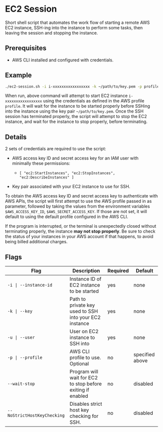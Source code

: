 # EC2 Session

Short shell script that automates the work flow of starting a remote AWS EC2 instance, SSH-ing into the instance to perform some tasks, then leaving the session and stopping the instance.

## Prerequisites

- AWS CLI installed and configured with credentials.

## Example

```bash
./ec2-session.sh -i i-xxxxxxxxxxxxxxxxx -k ~/path/to/key.pem -p profile -u ubuntu --wait-stop
```

When run, above command will attempt to start EC2 instance `i-xxxxxxxxxxxxxxxxx` using the credentials as defined in the AWS profile `profile`. It will wait for the instance to be started properly before SSHing into the instance using the key pair `~/path/to/key.pem`. Once the SSH session has terminated properly, the script will attempt to stop the EC2 instance, and wait for the instance to stop properly, before terminating.

## Details

2 sets of credentials are required to use the script:

- AWS access key ID and secret access key for an IAM user with minimally these permissions:
  - `[ "ec2:StartInstances", "ec2:StopInstances", "ec2:DescribeInstances" ]`

- Key pair associated with your EC2 instance to use for SSH.

To obtain the AWS access key ID and secret access key to authenticate with AWS APIs, the script will first attempt to use the AWS profile passed in as parameter, followed by taking the values from the environment variables `$AWS_ACCESS_KEY_ID`, `$AWS_SECRET_ACCESS_KEY`. If those are not set, it will default to using the default profile configured in the AWS CLI.

If the program is interrupted, or the terminal is unexpectedly closed without terminating properly, the instance **may not stop properly**. Be sure to check the status of your instances in your AWS account if that happens, to avoid being billed additional charges.

## Flags

| Flag | Description | Required | Default |
|---|---|---|---|
| `-i \| --instance-id` | Instance ID of EC2 instance to be started | yes | none |
| `-k \| --key` | Path to private key used to SSH into your EC2 instance | yes | none |
| `-u \| --user` | User on EC2 instance to SSH into | yes | none |
| `-p \| --profile` | AWS CLI profile to use. Optional | no | specified above |
| `--wait-stop` | Program will wait for EC2 to stop before exiting if enabled | no | disabled |
| `--NoStrictHostKeyChecking` | Disables strict host key checking for SSH. | no | disabled |

